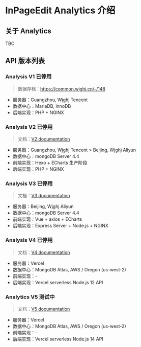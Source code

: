 # InPageEdit Analytics 介绍

## 关于 Analytics

TBC

## API 版本列表

### Analysis V1 <status status="error">已停用</status>

> 数据存档：https://common.wjghj.cn/-/148

- 服务器：Guangzhou, Wjghj Tencent
- 数据中心：MariaDB, innoDB
- 后端实现：PHP + NGINX

### Analysis V2 <status status="error">已停用</status>

> 文档：[V2 documentation](./v2.html)

- 服务器：Guangzhou, Wjghj Tencent > Beijing, Wjghj Aliyun
- 数据中心：mongoDB Server 4.4
- 前端实现：Hexo + ECharts <status status="done">生产阶段</status>
- 后端实现：PHP + NGINX

### Analysis V3 <status status="error">已停用</status>

> 文档：[V3 documentation](./v3.html)

- 服务器：Beijing, Wjghj Aliyun
- 数据中心：mongoDB Server 4.4
- 前端实现：Vue + axios + ECharts
- 后端实现：Express Server + Node.js + NGINX

### Analysis V4 <status status="error">已停用</status>

> 文档：[V4 documentation](./v4.html)

- 服务器：Vercel
- 数据中心：MongoDB Atlas, AWS / Oregon (us-west-2)
- 前端实现：-
- 后端实现：Vercel serverless Node.js 12 API

### Analytics V5 <status status="updated">测试中</status>

> 文档：[V5 documentation](./v5.html)

- 服务器：Vercel
- 数据中心：MongoDB Atlas, AWS / Oregon (us-west-2)
- 前端实现：-
- 后端实现：Vercel serverless Node.js 14 API